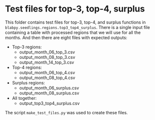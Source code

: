 # Test files for top-3, top-4, surplus

This folder contains test files for top-3, top-4, and surplus functions in `blabpy.seedlings.regions.top3_top4_surplus`.
There is a single input file containing a table with processed regions that we will use for all the months.
And then there are eight files with expected outputs:

- Top-3 regions:
  - output_month_06_top_3.csv
  - output_month_08_top_3.csv
  - output_month_14_top_3.csv
- Top-4 regions:
  - output_month_06_top_4.csv
  - output_month_08_top_4.csv
- Surplus regions:
  - output_month_06_surplus.csv
  - output_month_08_surplus.csv
- All together:
  - output_top3_top4_surplus.csv

The script `make_test_files.py` was used to create these files.
